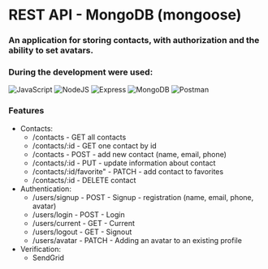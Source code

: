 # REST API - MongoDB (mongoose)

### An application for storing contacts, with authorization and the ability to set avatars.
### During the development were used:

![JavaScript](https://img.shields.io/badge/JavaScript-F7DF1E?style=for-the-badge&logo=javascript&logoColor=black) ![NodeJS](https://img.shields.io/badge/Node.js-43853D?style=for-the-badge&logo=node.js&logoColor=white) ![Express](https://img.shields.io/badge/Express.js-404D59?style=for-the-badge) ![MongoDB](https://img.shields.io/badge/MongoDB-4EA94B?style=for-the-badge&logo=mongodb&logoColor=white) ![Postman](https://img.shields.io/badge/Postman-FF6C37?style=for-the-badge&logo=Postman&logoColor=white)

### Features
- Contacts:
    -  /contacts - GET all contacts
    -  /contacts/:id - GET one contact by id
    -  /contacts - POST - add new contact (name, email, phone)
    -  /contacts/:id - PUT - update information about contact
    -  /contacts/:id/favorite" - PATCH - add contact to favorites
    -  /contacts/:id - DELETE contact
- Authentication:
    -  /users/signup - POST - Signup - registration (name, email, phone, avatar)
    -  /users/login - POST - Login 
    -  /users/current - GET - Current
    -  /users/logout - GET - Signout
    -  /users/avatar - PATCH - Adding an avatar to an existing profile
- Verification:
    -  SendGrid